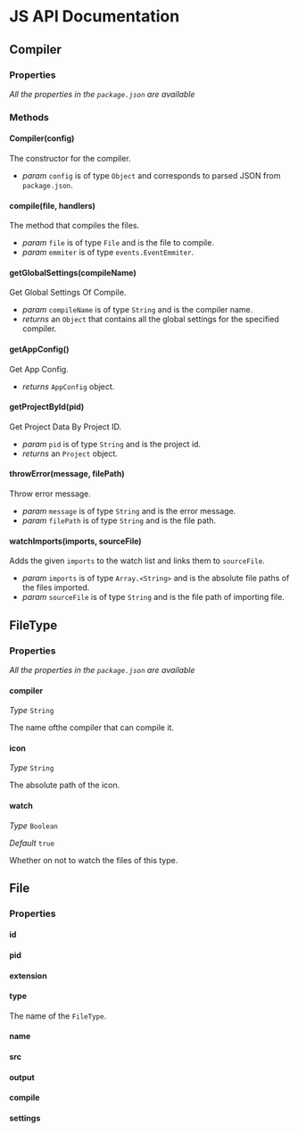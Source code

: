 # JS API Documentation

## Compiler
### Properties

*All the properties in the `package.json` are available*

### Methods

#### Compiler(config)
The constructor for the compiler.

* *param* `config` is of type `Object` and corresponds to parsed JSON from `package.json`.

#### compile(file, handlers)
The method that compiles the files.

* *param* `file` is of type `File` and is the file to compile.
* *param* `emmiter` is of type `events.EventEmmiter`.

#### getGlobalSettings(compileName)
Get Global Settings Of Compile.

* *param* `compileName` is of type `String` and is the compiler name.
* *returns* an `Object` that contains all the global settings for the specified compiler.

#### getAppConfig()
Get App Config.

* *returns* `AppConfig` object.

#### getProjectById(pid)
Get Project Data By Project ID.

* *param* `pid` is of type `String` and is the project id.
* *returns* an `Project` object.

#### throwError(message, filePath)
Throw error message.

* *param* `message` is of type `String` and is the error message.
* *param* `filePath` is of type `String` and is the file path.

#### watchImports(imports, sourceFile)
Adds the given `imports` to the watch list and links them to `sourceFile`.

* *param* `imports` is of type `Array.<String>` and is the absolute file paths of the files imported.
* *param* `sourceFile` is of type `String` and is the file path of importing file.

## FileType
### Properties

*All the properties in the `package.json` are available*

#### compiler
*Type* `String`

The name ofthe compiler that can compile it.

#### icon
*Type* `String`

The absolute path of the icon.

#### watch
*Type* `Boolean`

*Default* `true`

Whether on not to watch the files of this type.

## File
### Properties

#### id
#### pid
#### extension
#### type
The name of the `FileType`.

#### name
#### src
#### output
#### compile
#### settings